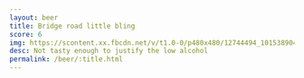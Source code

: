 ```yaml
---
layout: beer
title: Bridge road little bling
score: 6
img: https://scontent.xx.fbcdn.net/v/t1.0-0/p480x480/12744494_10153890418973745_1506888197203194129_n.jpg?oh=d84b8ff032f3d44d377593314f43a8f2&oe=58812852
desc: Not tasty enough to justify the low alcohol
permalink: /beer/:title.html
---
```

